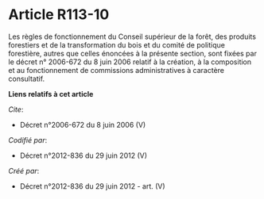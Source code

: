 # Article R113-10

Les règles de fonctionnement du Conseil supérieur de la forêt, des produits forestiers et de la transformation du bois et du
comité de politique forestière, autres que celles énoncées à la présente section, sont fixées par le décret n° 2006-672 du 8
juin 2006 relatif à la création, à la composition et au fonctionnement de commissions administratives à caractère
consultatif.

**Liens relatifs à cet article**

_Cite_:

  - Décret n°2006-672 du 8 juin 2006 (V)

_Codifié par_:

  - Décret n°2012-836 du 29 juin 2012 (V)

_Créé par_:

  - Décret n°2012-836 du 29 juin 2012 - art. (V)
